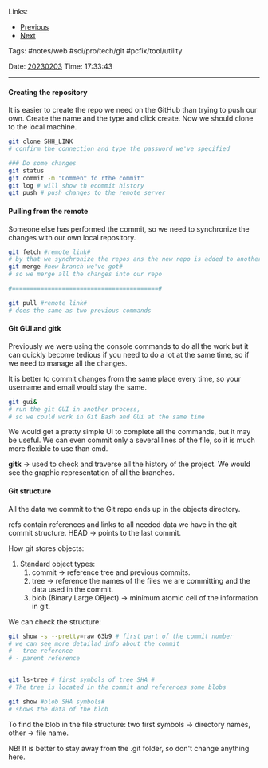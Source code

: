   
Links:
- [Previous](EPAM%20Git%2001%20Installation%20and%20Configuration.md)
- [Next](EPAM%20Git%2003%20Undoing%20and%20ignoring%20changes.md)

Tags: #notes/web #sci/pro/tech/git #pcfix/tool/utility

Date: [20230203](../../../200%20Diary/205%20Day/20230203.md)
Time: 17:33:43
_____

#### Creating the repository
It is easier to create the repo we need on the GitHub than trying to push our own.
Create the name and the type and click create. Now we should clone to the local machine.

```bash
git clone SHH_LINK
# confirm the connection and type the password we've specified

### Do some changes
git status
git commit -m "Comment fo rthe commit"
git log # will show th ecommit history
git push # push changes to the remote server
```

#### Pulling from the remote
Someone else has performed the commit, so we need to synchronize the changes with our own local repository.

```bash
git fetch #remote link#
# by that we synchronize the repos ans the new repo is added to another 
git merge #new branch we've got#
# so we merge all the changes into our repo

#=========================================#

git pull #remote link#
# does the same as two previous commands
```

#### Git GUI and gitk
Previously we were using the console commands to do all the work but it can quickly become tedious if you need to do a lot at the same time, so if we need to manage all the changes.

It is better to commit changes from the same place every time, so your username and email would stay the same.

```bash
git gui&
# run the git GUI in another process,
# so we could work in Git Bash and GUi at the same time
```

We would get a pretty simple UI to complete all the commands, but it may be useful. We can even commit only a several lines of the file, so it is much more flexible to use than cmd.

**gitk** -> used to check and traverse all the history of the project. We would see the graphic representation of all the branches.

#### Git structure
All the data we commit to the Git repo ends up in the objects directory.

refs contain references and links to all needed data we have in the git commit structure. HEAD -> points to the last commit.

How git stores objects:
1. Standard object types:
	1. commit -> reference tree and previous commits.
	2. tree -> reference the names of the files we are committing and the data used in the commit. 
	3. blob (Binary Large OBject) -> minimum atomic cell of the information in git.

We can check the structure:
```bash
git show -s --pretty=raw 63b9 # first part of the commit number
# we can see more detailad info about the commit
# - tree reference
# - parent reference


git ls-tree # first symbols of tree SHA #
# The tree is located in the commit and references some blobs

git show #blob SHA symbols#
# shows the data of the blob
```

To find the blob in the file structure: two first symbols -> directory names, other -> file name.

NB! It is better to stay away from the .git folder, so don't change anything here.